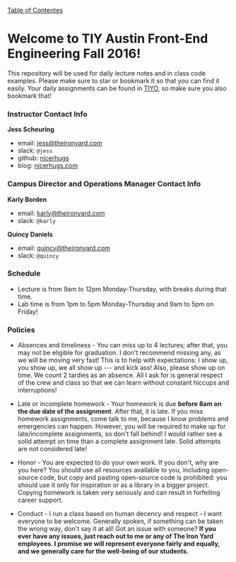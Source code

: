 [Table of Contentes](/README.md)

# Welcome to TIY Austin Front-End Engineering Fall 2016!

This repository will be used for daily lecture notes and in class code examples. Please make sure to star or bookmark it so that you can find it easily. Your daily assignments can be found in [TIYO](https://online.theironyard.com/), so make sure you also bookmark that!

### Instructor Contact Info

**Jess Scheuring**
- email: jess@theironyard.com
- slack: `@jess`
- github: [nicerhugs](http://github.com/nicerhugs)
- blog: [nicerhugs.com](http://nicerhugs.com)

### Campus Director and Operations Manager Contact Info

**Karly Borden**
- email: karly@theironyard.com
- slack: `@karly`

**Quincy Daniels**
- email: quincy@theironyard.com
- slack: `@quincy`

### Schedule

- Lecture is from 9am to 12pm Monday-Thursday, with breaks during that time.
- Lab time is from 1pm to 5pm Monday-Thursday and 9am to 5pm on Friday!

### Policies

- Absences and timeliness - You can miss up to 4 lectures; after that, you may not be eligible for graduation. I don't recommend missing any, as we will be moving very fast! This is to help with expectations: I show up, you show up, we all show up --- and kick ass! Also, please show up on time. We count 2 tardies as an absence. All I ask for is general respect of the crew and class so that we can learn without constant hiccups and interruptions!

- Late or incomplete homework - Your homework is due **before 8am on the due date of the assignment**. After that, it is late. If you miss homework assignments, come talk to me, because I know problems and emergencies can happen. However, you will be required to make up for late/incomplete assignments, so don't fall behind! I would rather see a solid attempt on time than a complete assignment late. Solid attempts are not considered late!

- Honor - You are expected to do your own work. If you don't, why are you here? You should use all resources available to you, including open-source code, but copy and pasting open-source code is prohibited: you should use it only for inspiration or as a library in a bigger project. Copying homework is taken very seriously and can result in forfeiting career support.

- Conduct - I run a class based on human decency and respect - I want everyone to be welcome. Generally spoken, if something can be taken the wrong way, don't say it at all! Got an issue with someone? **If you ever have any issues, just reach out to me or any of The Iron Yard employees. I promise we will represent everyone fairly and equally, and we generally care for the well-being of our students.**
